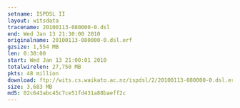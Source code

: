 ```yaml
---
setname: ISPDSL II
layout: witsdata
tracename: 20100113-080000-0.dsl
end: Wed Jan 13 21:30:00 2010
originalname: 20100113-080000-0.dsl.erf
gzsize: 1,554 MB
len: 0:30:00
start: Wed Jan 13 21:00:01 2010
totalwirelen: 27,750 MB
pkts: 48 million
download: ftp://wits.cs.waikato.ac.nz/ispdsl/2/20100113-080000-0.dsl.erf.gz
size: 3,683 MB
md5: 02c643abc45c7ce51fd431a88baeff2c
---
```

